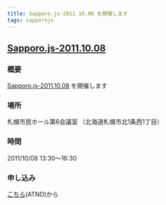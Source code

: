 ```yaml
---
title: Sapporo.js-2011.10.08 を開催します
tags: sapporojs
---
```

## [Sapporo.js-2011.10.08](http://atnd.org/events/19368)

### 概要

[Sapporo.js-2011.10.08](http://atnd.org/events/19368) を開催します

### 場所

札幌市民ホール第6会議室 （北海道札幌市北1条西1丁目）

### 時間

2011/10/08 13:30〜16:30

### 申し込み

[こちら](http://atnd.org/events/19368)(ATND)から
